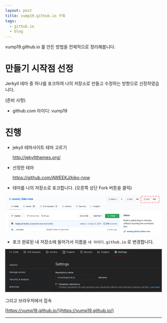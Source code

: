 ```yaml
---
layout: post
title: vump19.github.io 구축
tags:
  - github.io
  - blog
---
```


vump19.github.io 를 만든 방법을 전체적으로 정리해봅니다.


# 만들기 시작점 선정
Jerkyll 테마 중 하나를 포크하여 나의 저장소로 만들고 수정하는 방향으로 선정하였습니다.

(준비 사항)
* github.com 아이디: vump19

# 진행
* jekyll 테마사이트 테마 고르기

  http://jekyllthemes.org/


* 선정한 테마

  https://github.com/AWEEKJ/kiko-now


* 테마를 나의 저장소로 포크합니다.   (오른쪽 상단 Fork 버튼을 클릭)

![Kiko Now Theme Screenshot](/images/202012/20201208-1.png "Kiko Now Theme Screenshot")


* 포크 완료된 내 저장소에 들어가서 이름을  `내 아이디.github.io` 로 변경합니다.

![vump19.github.io](/images/202012/20201208-2.png "vump19.github.io")

그리고 브라우저에서 접속

[https://vump19.github.io/](https://vump19.github.io/)

---

